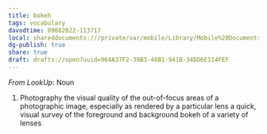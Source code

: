 ```yaml
---
title: bokeh
tags: vocabulary
davodtime: 09082022-113717
local: shareddocuments:///private/var/mobile/Library/Mobile%20Documents/iCloud~md~obsidian/Documents/OBSHIDDIAN/drafts/964A37F2-39B3-48B1-941B-34DD6E114FEF.md
dg-publish: true
share: true
draft: drafts://open?uuid=964A37F2-39B3-48B1-941B-34DD6E114FEF
---
```



*From LookUp*:
Noun
1.	Photography the visual quality of the out-of-focus areas of a photographic image, especially as rendered by a particular lens
a quick, visual survey of the foreground and background bokeh of a variety of lenses